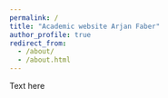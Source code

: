 ```yaml
---
permalink: /
title: "Academic website Arjan Faber"
author_profile: true
redirect_from: 
  - /about/
  - /about.html
---
```

Text here

